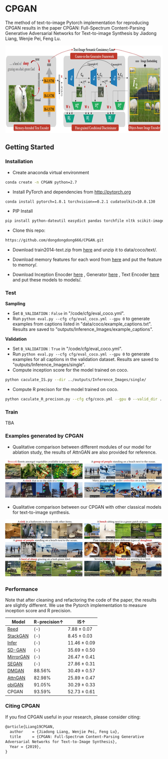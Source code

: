 # CPGAN
The method of text-to-image
Pytorch implementation for reproducing CPGAN results in the paper CPGAN: Full-Spectrum Content-Parsing Generative Adversarial Networks for Text-to-image Synthesis by Jiadong Liang, Wenjie Pei, Feng Lu.

<img src="model_structure.jpg" width="900px" height="280px"/>

## Getting Started
### Installation

- Create  anaconda virtual environment

```bash
conda create -n CPGAN python=2.7
```

- Install PyTorch and dependencies from http://pytorch.org

```bash
conda install pytorch=1.0.1 torchvision==0.2.1 cudatoolkit=10.0.130
```
- PIP Install

```bash
pip install python-dateutil easydict pandas torchfile nltk scikit-image h5py pyyaml
```

- Clone this repo:

```bash
https://github.com/dongdongdong666/CPGAN.git
```
- Download train2014-text.zip from [here](https://drive.google.com/file/d/1UBgUHYWSmDD1Gnja2K7ZCVuQTLR89PAf/view?usp=sharing) and unzip it to data/coco/text/.

- Download memory features for each word from [here](https://drive.google.com/file/d/145fBRWbqTdQUFFtoOwGhA9TW_ZVLeZVx/view?usp=sharing) and put the feature to memory/.

- Download Inception Enocder [here](https://drive.google.com/file/d/1i3TW5mOsXaqZqzfSeHIBzuxb6CL4BjvO/view?usp=sharing) , Generator [here](https://drive.google.com/file/d/1nirpy1jI5_sh_b_Mnbw-I3SSI7K-5UE_/view?usp=sharing) , Text Encoder [here](https://drive.google.com/file/d/1JO7NQM4JOHRoABxUqMYEQPDvs_w2lTJ8/view?usp=sharing) and put these models to models/.

### Test

**Sampling**
- Set `B_VALIDATION：False` in "/code/cfg/eval_coco.yml".
- Run `python eval.py --cfg cfg/eval_coco.yml --gpu 0` to generate examples from captions listed in "data/coco/example_captions.txt".  Results are saved to "outputs/Inference_Images/example_captions". 

**Validation**
- Set `B_VALIDATION：True` in "/code/cfg/eval_coco.yml".
- Run `python eval.py --cfg cfg/eval_coco.yml --gpu 0` to generate examples for all captions in the validation dataset. Results are saved to "outputs/Inference_Images/single". 
- Compute inception score for the model trained on coco.  
```bash
python caculate_IS.py --dir ../outputs/Inference_Images/single/
```
- Compute R precison for the model trained on coco.  
```bash
python caculate_R_precison.py --cfg cfg/coco.yml --gpu 0 --valid_dir ../outputs/Inference_Images/single/
```
### Train

TBA

### Examples generated by CPGAN

- Qualitative comparison between different modules of our model for ablation study, the results of AttnGAN are also provided for
reference.

<img src="VIS_Each_model.jpg"/>

- Qualitative comparison between our CPGAN with other classical models for text-to-image synthesis.

<img src="VIS_Previous.jpg"/>

### Performance

Note that after cleaning and refactoring the code of the paper, the results are slightly different. We use the Pytorch implementation to measure inception score and R precision.

|Model |R-precision↑  |IS↑  |
|----|-----| -----|
| [Reed](https://arxiv.org/abs/1605.05396) | (-)| 7.88 ± 0.07|
| [StackGAN](https://arxiv.org/abs/1612.03242) | (-)| 8.45 ± 0.03|
| [Infer](https://arxiv.org/abs/1801.05091) | (-) | 11.46 ± 0.09|
| [SD-GAN](https://arxiv.org/abs/1904.01480) | (-)| 35.69 ± 0.50 | 
| [MirrorGAN](https://arxiv.org/abs/1903.05854) | (-)| 26.47 ± 0.41 |
| [SEGAN](http://openaccess.thecvf.com/content_ICCV_2019/papers/Tan_Semantics-Enhanced_Adversarial_Nets_for_Text-to-Image_Synthesis_ICCV_2019_paper.pdf) | (-)| 27.86 ± 0.31|
| [DMGAN](https://arxiv.org/abs/1904.01310) | 88.56%| 30.49 ± 0.57|
| [AttnGAN](https://arxiv.org/abs/1711.10485) | 82.98%| 25.89 ± 0.47|
| [objGAN](https://arxiv.org/abs/1902.10740) | 91.05%| 30.29 ± 0.33|
| CPGAN| 93.59%| 52.73 ± 0.61|

### Citing CPGAN
If you find CPGAN useful in your research, please consider citing:

```
@article{Liang19CPGAN,
  author    = {Jiadong Liang, Wenjie Pei, Feng Lu},
  title     = {CPGAN: Full-Spectrum Content-Parsing Generative Adversarial Networks for Text-to-Image Synthesis},
  Year = {2019},
}
```
